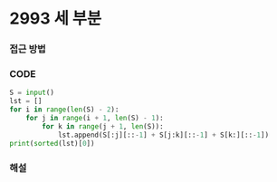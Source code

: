 # 2993 세 부분



### 접근 방법



### CODE

```python
S = input()
lst = []
for i in range(len(S) - 2):
    for j in range(i + 1, len(S) - 1):
        for k in range(j + 1, len(S)):
            lst.append(S[:j][::-1] + S[j:k][::-1] + S[k:][::-1])
print(sorted(lst)[0])
```



### 해설


